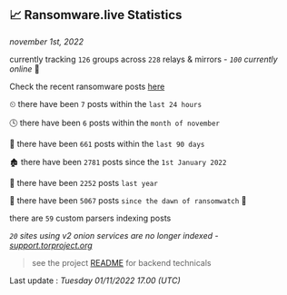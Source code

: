 
## 📈 Ransomware.live Statistics
_november 1st, 2022_

currently tracking `126` groups across `228` relays & mirrors - _`100` currently online_ 📡

Check the recent ransomware posts [here](https://www.ransomware.live/#/recentposts)


⏲ there have been `7` posts within the `last 24 hours`

🕓 there have been `6` posts within the `month of november`

📅 there have been `661` posts within the `last 90 days`

🏚 there have been `2781` posts since the `1st January 2022`

🚀 there have been `2252` posts `last year`

🦕 there have been `5067` posts `since the dawn of ransomwatch` 🐣

there are `59` custom parsers indexing posts

_`20` sites using v2 onion services are no longer indexed - [support.torproject.org](https://support.torproject.org/onionservices/v2-deprecation/)_

> see the project [README](https://github.com/jmousqueton/ransomwatch#readme) for backend technicals



Last update : _Tuesday 01/11/2022 17.00 (UTC)_

